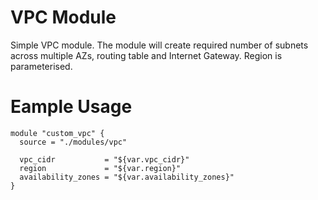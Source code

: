 # VPC Module

Simple VPC  module.
The module will create required number of subnets across multiple AZs,
routing table and Internet Gateway.
Region is parameterised.

# Eample Usage
```
module "custom_vpc" {
  source = "./modules/vpc"

  vpc_cidr           = "${var.vpc_cidr}"
  region             = "${var.region}"
  availability_zones = "${var.availability_zones}"
}
```
